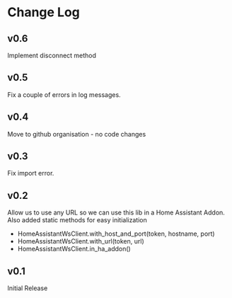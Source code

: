 Change Log
=======================

v0.6
------------

Implement disconnect method

v0.5
------------

Fix a couple of errors in log messages.

v0.4
------------

Move to github organisation - no code changes

v0.3
------------

Fix import error.

v0.2
------------

Allow us to use any URL so we can use this lib in a Home Assistant Addon.
Also added static methods for easy initialization
* HomeAssistantWsClient.with_host_and_port(token, hostname, port)
* HomeAssistantWsClient.with_url(token, url)
* HomeAssistantWsClient.in_ha_addon()

v0.1
------------

Initial Release
